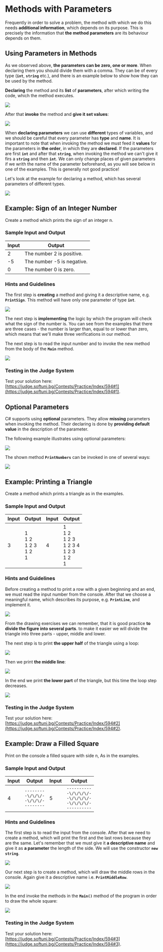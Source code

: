 # Methods with Parameters

Frequently in order to solve a problem, the method with which we do this needs **additional information**, which depends on its purpose. This is precisely the information that **the method parameters** are its behaviour depends on them. 

## Using Parameters in Methods

As we observed above, **the parameters can be zero, one or more**. When declaring them you should divide them with a comma. They can be of every type (**`int`**, **`string`** etc.), and there is an example below to show how they can be used by the method.

**Declaring** the method and its **list** of **parameters**, after which writing the code, which the method executes.

![](/assets/chapter-10-images/05.Method-parameters-01.png)

After that **invoke** the method and **give it set values**:

![](/assets/chapter-10-images/05.Method-parameters-02.png)

When **declaring parameters** we can use **different** types of variables, and we should be careful that every parameter has **type** and **name**. It is important to note that when invoking the method we must feed it **values** for the parameters in **the order**, in which they are **declared**. If the parameters are first **`int`** and after that **`string`**, when invoking the method we can't give it firs a **`string`** and then **`int`**. We can only change places of given parameters if we writh the name of the parameter beforehand, as you will see below in one of the examples. This is generally not good practice!

Let's look at the example for declaring a method, which has several parameters of different types.

![](/assets/chapter-10-images/05.Method-parameters-03.png)

## Example: Sign of an Integer Number

Create a method which prints the sign of an integer n.

### Sample Input and Output

| Input | Output |
| --- | --- |
|2|The number 2 is positive.|
|-5|The number -5 is negative.|
|0|The number 0 is zero.|

### Hints and Guidelines

The first step is **creating** a method and giving it a descriptive name, e.g. **`PrintSign`**. This method will have only one parameter of type **`int`**. 

![](/assets/chapter-10-images/06.Print-sign-01.png)

The next step is **implementing** the logic by which the program will check what the sign of the number is. You can see from the examples that there are three cases  - the number is larger than, equal to or lower than zero, which means that we'll make three verifications in our method. 

The next step is to read the input number and to invoke the new method from the body of the **`Main`** method.

![](/assets/chapter-10-images/06.Print-sign-02.png)

### Testing in the Judge System

Test your solution here: [https://judge.softuni.bg/Contests/Practice/Index/594#1](https://judge.softuni.bg/Contests/Practice/Index/594#1).

## Optional Parameters

C# supports using **optional** parameters. They allow **missing** parameters when invoking the method. Their declaring is done by **providing default value** in the description of the parameter.

The following example illustrates using optional parameters:

![](/assets/chapter-10-images/07.Optional-parameters-01.png)

The shown method **`PrintNumbers`** can be invoked in one of several ways:

![](/assets/chapter-10-images/07.Optional-parameters-02.png)

## Example: Printing a Triangle

Create a method which prints a triangle as in the examples.

### Sample Input and Output

| Input | Output | Input | Output |
| --- | --- | --- | --- |
|3|1<br>1 2<br>1 2 3<br>1 2<br>1|4|1<br>1 2<br>1 2 3<br>1 2 3 4 <br>1 2 3<br>1 2<br>1|

### Hints and Guidelines

Before creating a method to print a row with a given beginning and an end, we must read the input number from the console. After that we choose a meaningful name, which describes its purpose, e.g. **`PrintLine`**, and implement it.

![](/assets/chapter-10-images/08.Print-triangle-01.png)

From the drawing exercises we can remember, that it is good practice **to divide the figure into several parts**. to make it easier we will divide the triangle into three parts - upper, middle and lower.

The next step is to print **the upper half** of the triangle using a loop:

![](/assets/chapter-10-images/08.Print-triangle-02.png)

Then we print **the middle line**:

![](/assets/chapter-10-images/08.Print-triangle-03.png)

In the end we print **the lower part** of the triangle, but this time the loop step decreases.

![](/assets/chapter-10-images/08.Print-triangle-04.png)

### Testing in the Judge System

Test your solution here: [https://judge.softuni.bg/Contests/Practice/Index/594#2](https://judge.softuni.bg/Contests/Practice/Index/594#2).

## Example: Draw a Filled Square

Print on the console a filled square with side n, As in the examples.

### Sample Input and Output

| Input | Output | Input | Output |
| --- | --- | --- | --- |
|4|<code>--------</code><br><code>-\\/\\/\\/-</code><br><code>-\\/\\/\\/-</code><br><code>--------</code>|5|<code>----------</code><br><code>-\\/\\/\\/\\/-</code><br><code>-\\/\\/\\/\\/-</code><br><code>-\\/\\/\\/\\/-</code><br><code>----------</code>|

### Hints and Guidelines

The first step is to read the input from the console. After that we need to create a method, which will print the first and the last rows because they are the same. Let's remember that we must give it **a descriptive name** and give it as **a parameter** the length of the side. We will use the constructor **`new string`**. 

![](/assets/chapter-10-images/09.Draw-filled-square-01.png)

Our next step is to create a method, which will draw the middle rows in the console. Again give it a descriptive name i.e. **`PrintMiddleRow`**.

![](/assets/chapter-10-images/09.Draw-filled-square-02.png)

In the end invoke the methods in the **`Main()`** method of the program in order to draw the whole square:

![](/assets/chapter-10-images/09.Draw-filled-square-03.png)

### Testing in the Judge System

Test your solution here: [https://judge.softuni.bg/Contests/Practice/Index/594#3](https://judge.softuni.bg/Contests/Practice/Index/594#3).
